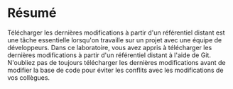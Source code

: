 # Résumé

Télécharger les dernières modifications à partir d'un référentiel distant est une tâche essentielle lorsqu'on travaille sur un projet avec une équipe de développeurs. Dans ce laboratoire, vous avez appris à télécharger les dernières modifications à partir d'un référentiel distant à l'aide de Git. N'oubliez pas de toujours télécharger les dernières modifications avant de modifier la base de code pour éviter les conflits avec les modifications de vos collègues.
